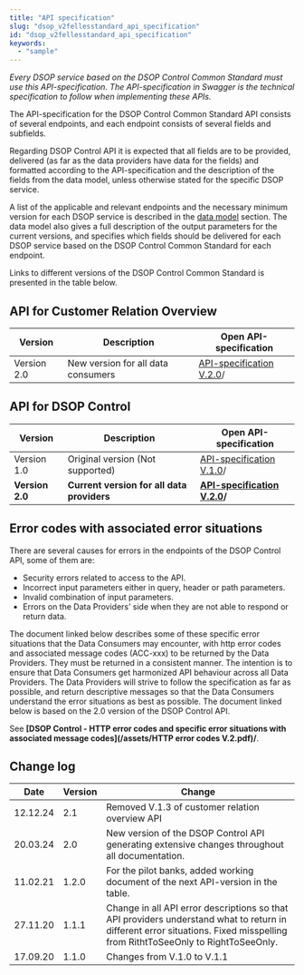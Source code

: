 ```yaml
---
title: "API specification"
slug: "dsop_v2fellesstandard_api_specification"
id: "dsop_v2fellesstandard_api_specification"
keywords:
  - "sample"
---
```


*Every DSOP service based on the DSOP Control Common Standard must use this API-specification. The API-specification in 
Swagger is the technical specification to follow when implementing these APIs.*



The API-specification for the DSOP Control Common Standard API consists of several endpoints, and each endpoint consists 
of several fields and subfields.

Regarding DSOP Control API it is expected that all fields are to be provided, delivered (as far as the data 
providers have data for the fields) and formatted according to the API-specification and the description of the fields 
from the data model, unless otherwise stated for the specific DSOP service.

A list of the applicable and relevant endpoints and the necessary minimum version for each DSOP service is described in 
the [data model](/dsop_v2fellesstandard_datamodel) section. The data model also gives a full description of the output parameters for the current 
versions, and specifies which fields should be delivered for each DSOP service based on the DSOP Control Common Standard 
for each endpoint.

Links to different versions of the DSOP Control Common Standard is presented in the table below.

## API for Customer Relation Overview

| Version     | Description                        | Open API-specification                                                                                                                            | 
|-------------|------------------------------------|---------------------------------------------------------------------------------------------------------------------------------------------------|
| Version 2.0 | New version for all data consumers | [API-specification V.2.0](https:/bitsnorge.github.io/dsop-kundeforhold-api/?urls.primaryName=Versjon%202%20Kundeforhold%20API)/ |



## API for DSOP Control


| Version         | Description                                           | Open API-specification                                                                                                                                | 
|-----------------|-------------------------------------------------------|-------------------------------------------------------------------------------------------------------------------------------------------------------|
| Version 1.0     | Original version (Not supported) | [API-specification V.1.0](https:/bitsnorge.github.io/dsop-kontrollinformasjon-api/?urls.primaryName=API-specification%20V.1.0)/     |
| **Version 2.0** | **Current version for all data providers**                | **[API-specification V.2.0](https:/bitsnorge.github.io/dsop-kontrollinformasjon-api/?urls.primaryName=API-specification%20V.2.0)/** |


## Error codes with associated error situations

There are several causes for errors in the endpoints of the DSOP Control API, some of them are:
* Security errors related to access to the API.
* Incorrect input parameters either in query, header or path parameters.
* Invalid combination of input parameters.
* Errors on the Data Providers’ side when they are not able to respond or return data.

The document linked below describes some of these specific error situations that the Data Consumers may encounter, with 
http error codes and associated message codes (ACC-xxx) to be returned by the Data Providers. They must be returned in 
a consistent manner. The intention is to ensure that Data Consumers get harmonized API behaviour across all Data 
Providers. The Data Providers will strive to follow the specification as far as possible, and return descriptive 
messages so that the Data Consumers understand the error situations as best as possible. The document linked below is 
based on the 2.0 version of the DSOP Control API.

See **[DSOP Control - HTTP error codes and specific error situations with associated message codes](/assets/HTTP error codes V.2.pdf)/**. 


## Change log


| Date     | Version | Change                                                                                                                                                                       |
|----------|---------|------------------------------------------------------------------------------------------------------------------------------------------------------------------------------|
| 12.12.24 | 2.1     | Removed V.1.3 of customer relation overview API                                                                                                                              |
| 20.03.24 | 2.0     | New version of the DSOP Control API generating extensive changes throughout all documentation.                                                                               |
| 11.02.21 | 1.2.0   | For the pilot banks, added working document of the next API-version in the table.                                                                                            |
| 27.11.20 | 1.1.1   | Change in all API error descriptions so that API providers understand what to return in different error situations. Fixed misspelling from RithtToSeeOnly to RightToSeeOnly. |
| 17.09.20 | 1.1.0   | Changes from V.1.0 to V.1.1	                                                                                                                                                 |
